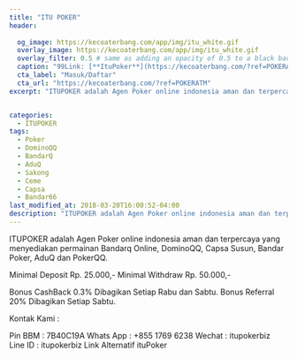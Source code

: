 ```yaml
---
title: "ITU POKER"
header:
  
  og_image: https://kecoaterbang.com/app/img/itu_white.gif
  overlay_image: https://kecoaterbang.com/app/img/itu_white.gif
  overlay_filter: 0.5 # same as adding an opacity of 0.5 to a black background
  caption: "99Link: [**ItuPoker**](https://kecoaterbang.com/?ref=POKERATM)"
  cta_label: "Masuk/Daftar"
  cta_url: "https://kecoaterbang.com/?ref=POKERATM"
excerpt: "ITUPOKER adalah Agen Poker online indonesia aman dan terpercaya yang menyediakan permainan Bandarq Online, DominoQQ, Capsa Susun, Bandar Poker, AduQ dan PokerQQ."


categories:
  - ITUPOKER
tags:
  - Poker
  - DominoQQ
  - BandarQ
  - AduQ
  - Sakong
  - Ceme
  - Capsa
  - Bandar66
last_modified_at: 2018-03-20T16:00:52-04:00
description: "ITUPOKER adalah Agen Poker online indonesia aman dan terpercaya yang menyediakan permainan Bandarq Online, DominoQQ, Capsa Susun, Bandar Poker, AduQ dan PokerQQ."
---
```

ITUPOKER adalah Agen Poker online indonesia aman dan terpercaya yang menyediakan permainan Bandarq Online, DominoQQ, Capsa Susun, Bandar Poker, AduQ dan PokerQQ.

Minimal Deposit Rp. 25.000,-
Minimal Withdraw Rp. 50.000,-

Bonus CashBack 0.3% Dibagikan Setiap Rabu dan Sabtu.
Bonus Referral 20% Dibagikan Setiap Sabtu.

Kontak Kami :

Pin BBM : 7B40C19A
Whats App : +855 1769 6238
Wechat : itupokerbiz
Line ID : itupokerbiz
Link Alternatif ituPoker
